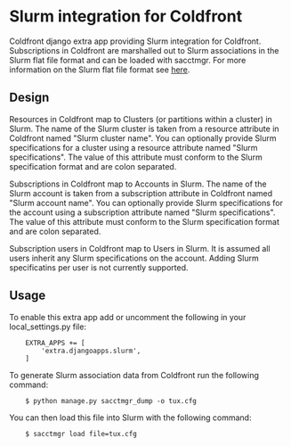 # Slurm integration for Coldfront

Coldfront django extra app providing Slurm integration for Coldfront.
Subscriptions in Coldfront are marshalled out to Slurm associations in the
Slurm flat file format and can be loaded with sacctmgr. For more information on
the Slurm flat file format see [here](https://slurm.schedmd.com/sacctmgr.html).

## Design

Resources in Coldfront map to Clusters (or partitions within a cluster) in
Slurm. The name of the Slurm cluster is taken from a resource attribute in
Coldfront named "Slurm cluster name".  You can optionally provide Slurm
specifications for a cluster using a resource attribute named "Slurm
specifications". The value of this attribute must conform to the Slurm
specification format and are colon separated.

Subscriptions in Coldfront map to Accounts in Slurm. The name of the Slurm
account is taken from a subscription attribute in Coldfront named "Slurm
account name". You can optionally provide Slurm specifications for the account
using a subscription attribute named "Slurm specifications". The value of this
attribute must conform to the Slurm specification format and are colon
separated.

Subscription users in Coldfront map to Users in Slurm. It is assumed all users
inherit any Slurm specifications on the account. Adding Slurm specificatins per
user is not currently supported.

## Usage

To enable this extra app add or uncomment the following in your
local\_settings.py file:

```
    EXTRA_APPS += [
        'extra.djangoapps.slurm',
    ]
```

To generate Slurm association data from Coldfront run the following command:

```
    $ python manage.py sacctmgr_dump -o tux.cfg
```

You can then load this file into Slurm with the following command:

```
    $ sacctmgr load file=tux.cfg

```
